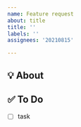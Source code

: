 ```yaml
---
name: Feature request
about: title
title: ''
labels: ''
assignees: '20210815'

---
```


## 💡 About
<!--무엇에 관한 이슈인지 소개해주세요.-->

## ✅ To Do
- [ ] task
